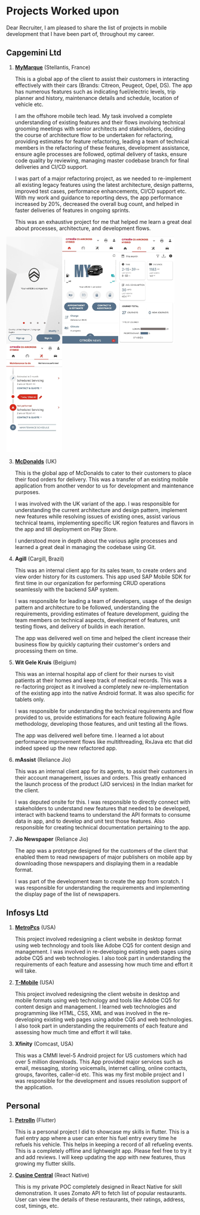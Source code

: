 # Projects Worked upon

Dear Recruiter, I am pleased to share the list of projects in mobile development that I have been part of, throughout my career.

## Capgemini Ltd

1. **[MyMarque](https://play.google.com/store/apps/details?id=com.psa.mym.mycitroen)** (Stellantis, France)

	This is a global app of the client to assist their customers in interacting effectively with their cars (Brands: Citreon, Peugeot, Opel, DS). The app has numerous features such as indicating fuel/electric levels, trip planner and history, maintenance details and schedule, location of vehicle etc.
	
	I am the offshore mobile tech lead. My task involved a complete understanding of existing features and their flows involving technical grooming meetings with senior architects and stakeholders, deciding the course of architecture flow to be undertaken for refactoring, providing estimates for feature refactoring, leading a team of technical members in the refactoring of these features, development assistance, ensure agile processes are followed, optimal delivery of tasks, ensure code quality by reviewing, managing master codebase branch for final deliveries and CI/CD support.
	
	I was part of a major refactoring project, as we needed to re-implement all existing legacy features using the latest architecture, design patterns, improved test cases, performance enhancements, CI/CD support etc. With my work and guidance to reporting devs, the app performance increased by 20%, decreased the overall bug count, and helped in faster deliveries of features in ongoing sprints.
	
	This was an exhaustive project for me that helped me learn a great deal about processes, architecture, and development flows.

<img src="https://github.com/sush562/sush562/blob/main/Images/MyMarque/AC_1.png" width="150"><img src="https://github.com/sush562/sush562/blob/main/Images/MyMarque/AC_2.png" width="150"><img src="https://github.com/sush562/sush562/blob/main/Images/MyMarque/AC_3.png" width="150"><img src="https://github.com/sush562/sush562/blob/main/Images/MyMarque/AC_4.png" width="150">

	
3. **[McDonalds](https://play.google.com/store/apps/details?id=com.mcdonalds.app.uk)** (UK)

	This is the global app of McDonalds to cater to their customers to place their food orders for delivery. This was a transfer of an existing mobile application from another vendor to us for development and maintenance purposes.
	
	I was involved with the UK variant of the app. I was responsible for understanding the current architecture and design pattern, implement new features while resolving issues of existing ones, assist various technical teams, implementing specific UK region features and flavors in the app and till deployment on Play Store.
	
	I understood more in depth about the various agile processes and learned a great deal in managing the codebase using Git.
	
4. **Agill** (Cargill, Brazil)

	This was an internal client app for its sales team, to create orders and view order history for its customers. This app used SAP Mobile SDK for first time in our organization for performing CRUD operations seamlessly with the backend SAP system.
	
	I was responsible for leading a team of developers, usage of the design pattern and architecture to be followed, understanding the requirements, providing estimates of feature development, guiding the team members on technical aspects, development of features, unit testing flows, and delivery of builds in each iteration.
	
	The app was delivered well on time and helped the client increase their business flow by quickly capturing their customer's orders and processing them on time.
	
5. **Wit Gele Kruis** (Belgium)

	This was an internal hospital app of client for their nurses to visit patients at their homes and keep track of medical records. This was a re-factoring project as it involved a completely new re-implementation of the existing app into the native Android format. It was also specific for tablets only.
	
	I was responsible for understanding the technical requirements and flow provided to us, provide estimations for each feature following Agile methodology, developing those features, and unit testing all the flows. 
	
	The app was delivered well before time. I learned a lot about performance improvement flows like multithreading, RxJava etc that did indeed speed up the new refactored app.
	
6. **mAssist** (Reliance Jio)

	This was an internal client app for its agents, to assist their customers in their account management, issues and orders. This greatly enhanced the launch process of the product (JIO services) in the Indian market for the client.
	
	I was deputed onsite for this. I was responsible to directly connect with stakeholders to understand new features that needed to be developed, interact with backend teams to understand the API formats to consume data in app, and to develop and unit test those features. Also responsible for creating technical documentation pertaining to the app.
	
7. **Jio Newspaper** (Reliance Jio)

	The app was a prototype designed for the customers of the client that enabled them to read newspapers of major publishers on mobile app by downloading those newspapers and displaying them in a readable format.
	
	I was part of the development team to create the app from scratch. I was responsible for understanding the requirements and implementing the display page of the list of newspapers.
	

## Infosys Ltd

1. **[MetroPcs](www.metropcs.com)** (USA)
	
 	This project involved redesigning a client website in desktop format using web technology and tools like Adobe CQ5 for content design and management. I was involved in re-developing existing web pages using adobe CQ5 and web technologies. I also took part in understanding the requirements of each feature and assessing how much time and effort it will take.	

2. **[T-Mobile](https://www.t-mobile.com/)** (USA)

	This project involved redesigning the client website in desktop and mobile formats using web technology and tools like Adobe CQ5 for content design and management. I learned web technologies and programming like HTML, CSS, XML and was involved in the re-developing existing web pages using adobe CQ5 and web technologies. I also took part in understanding the requirements of each feature and assessing how much time and effort it will take.	

3. **Xfinity** (Comcast, USA)

	This was a CMMI level-5 Android project for US customers which had over 5 million downloads. This App provided major services such as email, messaging, storing voicemails, internet calling, online contacts, groups, favorites, caller-id etc. This was my first mobile project and I was responsible for  the development and issues resolution support of the application.

## Personal

1. **[PetrolIn](https://play.google.com/store/apps/details?id=com.flutter.fuel.petrolin)** (Flutter)

	This is a personal project I did to showcase my skills in flutter. This is a fuel entry app where a user can enter his fuel entry every time he refuels his vehicle. This helps in keeping a record of all refueling events. This is a completely offline and lightweight app. Please feel free to try it and add reviews. I will keep updating the app with new features, thus growing my flutter skills.

2. **[Cusine Central](https://github.com/sush562/App/tree/master/Cuisine_Central)** (React Native)

	This is my private POC completely designed in React Native for skill demonstration. It uses Zomato API to fetch list of popular restaurants. User can view the details of these restaurants, their ratings, address, cost, timings, etc.
